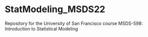 # StatModeling_MSDS22
Repository for the University of San Francisco course MSDS-598: Introduction to Statistical Modeling
